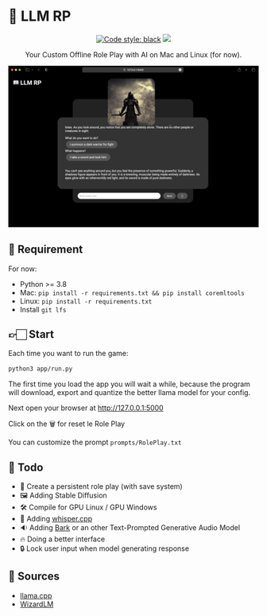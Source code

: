 # 📖 LLM RP

<p align="center">
<a href="https://github.com/psf/black"><img alt="Code style: black" src="https://img.shields.io/badge/code%20style-black-000000.svg"></a>
<a href="https://github.com/psf/black"><img src="https://github.com/rbourgeat/llm-rp/actions/workflows/pylint.yml/badge.svg"></a>
</p>

<p align="center">
Your Custom Offline Role Play with AI on Mac and Linux (for now).
</p>

![LLM RP](llm-rp.png)

## 📝 Requirement

For now:
- Python >= 3.8
- Mac: `pip install -r requirements.txt && pip install coremltools`
- Linux: `pip install -r requirements.txt`
- Install `git lfs`

## 👉🏻 Start

Each time you want to run the game:

```bash
python3 app/run.py
```

The first time you load the app you will wait a while,
because the program will download, export and quantize 
the better llama model for your config.

Next open your browser at http://127.0.0.1:5000

Click on the 🗑️ for reset le Role Play

You can customize the prompt `prompts/RolePlay.txt`

## 📝 Todo

- 💾 Create a persistent role play (with save system)
- 🖼️ Adding Stable Diffusion
- 🛠️ Compile for GPU Linux / GPU Windows
- 🎤 Adding [whisper.cpp](https://github.com/ggerganov/whisper.cpp)
- 🔉 Adding [Bark](https://github.com/suno-ai/bark) or an other Text-Prompted Generative Audio Model
- 🔥 Doing a better interface
- 🔒 Lock user input when model generating response

## 🔎 Sources

- [llama.cpp](https://github.com/ggerganov/llama.cpp)
- [WizardLM](https://huggingface.co/ehartford/)
